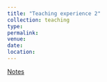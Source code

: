 ```yaml
---
title: "Teaching experience 2"
collection: teaching
type: 
permalink: 
venue: 
date: 
location: 
---
```


[Notes](https://drive.google.com/file/d/17K-g2prvcLYo9aTPvD1SWx2XiC2L6SHq/view?usp=sharing)
